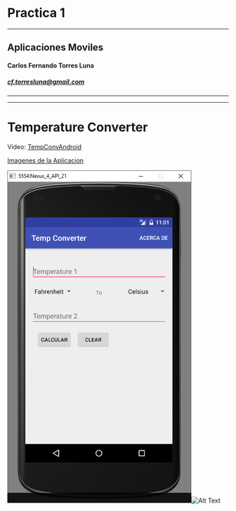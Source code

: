 Practica 1
==============================

----

## Aplicaciones Moviles

#### Carlos Fernando Torres Luna

##### cf.torresluna@gmail.com 

--- 
---



# Temperature Converter

Video: [TempConvAndroid](https://youtu.be/joYYY_3qeJc)

[Imagenes de la Aplicacion](/img)


![1](/img/1.png)![Alt Text](url)

